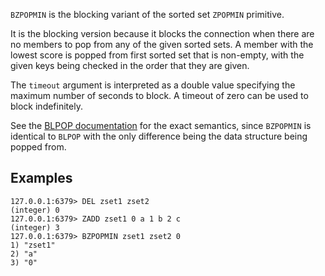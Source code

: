 `BZPOPMIN` is the blocking variant of the sorted set `ZPOPMIN` primitive.

It is the blocking version because it blocks the connection when there are no
members to pop from any of the given sorted sets.
A member with the lowest score is popped from first sorted set that is
non-empty, with the given keys being checked in the order that they are given.

The `timeout` argument is interpreted as a double value specifying the maximum
number of seconds to block. A timeout of zero can be used to block indefinitely.

See the [BLPOP documentation][cl] for the exact semantics, since `BZPOPMIN` is
identical to `BLPOP` with the only difference being the data structure being
popped from.

[cl]: /commands/blpop

## Examples

```valkey-cli
127.0.0.1:6379> DEL zset1 zset2
(integer) 0
127.0.0.1:6379> ZADD zset1 0 a 1 b 2 c
(integer) 3
127.0.0.1:6379> BZPOPMIN zset1 zset2 0
1) "zset1"
2) "a"
3) "0"
```
